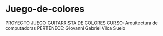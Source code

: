 # Juego-de-colores
PROYECTO JUEGO GUITARRISTA DE COLORES
CURSO: Arquitectura de computadoras
PERTENECE: Giovanni Gabriel Vilca Suelo